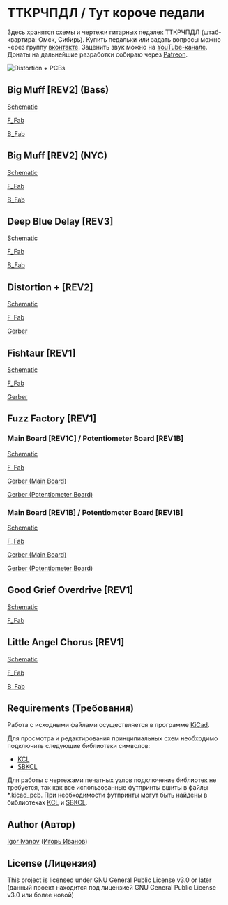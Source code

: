 # ТТКРЧПДЛ / Тут короче педали

Здесь хранятся схемы и чертежи гитарных педалек ТТКРЧПДЛ (штаб-квартира: Омск, Сибирь). Купить педальки или задать вопросы можно через группу [вконтакте](http://vk.com/stompboxes). Заценить звук можно на [YouTube-канале](http://youtube.com/channel/UCtStMn9qLL_V5MzlzgSMkUA). Донаты на дальнейшие разработки собираю через [Patreon](http://patreon.com/stompboxes).

![Distortion + PCBs](http://sun9-67.userapi.com/ioU71lmwXr9TK0_9o4IcflxXugrnQxBiaA8EZA/to2xvcd5ym0.jpg)

## Big Muff [REV2] (Bass)

[Schematic](/big_muff_r2_bass/output/big_muff_r2_bass_schematic.pdf)

[F_Fab](/big_muff_r2_bass/output/big_muff_r2_bass_fab_top.pdf)

[B_Fab](/big_muff_r2_bass/output/big_muff_r2_bass_fab_bottom.pdf)

## Big Muff [REV2] (NYC)

[Schematic](/big_muff_r2_nyc/output/big_muff_r2_nyc_schematic.pdf)

[F_Fab](/big_muff_r2_nyc/output/big_muff_r2_nyc_fab_top.pdf)

[B_Fab](/big_muff_r2_nyc/output/big_muff_r2_nyc_fab_bottom.pdf)

## Deep Blue Delay [REV3]

[Schematic](/deep_blue_delay_r3/output/deep_blue_delay_r3_schematic.pdf)

[F_Fab](/deep_blue_delay_r3/output/deep_blue_delay_r3_fab_top.pdf)

[B_Fab](/deep_blue_delay_r3/output/deep_blue_delay_r3_fab_bottom.pdf)

## Distortion + [REV2]

[Schematic](/distortion_+_r2a/output/distortion_+_r2a_schematic.pdf)

[F_Fab](/distortion_+_r2a/output/distortion_+_r2a_fab_top.pdf)

[Gerber](/distortion_+_r2a/output/distortion_+_r2a_gerber.zip)

## Fishtaur [REV1]

[Schematic](/fishtaur_r1a/output/fishtaur_r1a_schematic.pdf)

[F_Fab](/fishtaur_r1a/output/fishtaur_r1a_fab_top.pdf)

[Gerber](/fishtaur_r1a/output/fishtaur_r1a_gerber.zip)

## Fuzz Factory [REV1]

### Main Board [REV1C] / Potentiometer Board [REV1B]

[Schematic](/fuzz_factory_r1c_r1b/output/fuzz_factory_r1c_r1b_schematic.pdf)

[F_Fab](/fuzz_factory_r1c_r1b/output/fuzz_factory_r1c_r1b_fab_top.pdf)

[Gerber (Main Board)](/fuzz_factory_r1c_r1b/output/fuzz_factory_main_board_r1c_gerber.zip)

[Gerber (Potentiometer Board)](/fuzz_factory_r1b_r1b/output/fuzz_factory_potentiometer_board_r1b_gerber.zip)

### Main Board [REV1B] / Potentiometer Board [REV1B]

[Schematic](/fuzz_factory_r1b_r1b/output/fuzz_factory_r1b_r1b_schematic.pdf)

[F_Fab](/fuzz_factory_r1b_r1b/output/fuzz_factory_r1b_r1b_fab_top.pdf)

[Gerber (Main Board)](/fuzz_factory_r1b_r1b/output/fuzz_factory_main_board_r1b_gerber.zip)

[Gerber (Potentiometer Board)](/fuzz_factory_r1b_r1b/output/fuzz_factory_potentiometer_board_r1b_gerber.zip)

## Good Grief Overdrive [REV1]

[Schematic](/good_grief_overdrive_r1a/output/good_grief_overdrive_r1a_schematic.pdf)

[F_Fab](/good_grief_overdrive_r1a/output/good_grief_overdrive_r1a_fab_top.pdf)

## Little Angel Chorus [REV1]

[Schematic](/little_angel_chorus_r1/output/little_angel_chorus_r1_schematic.pdf)

[F_Fab](/little_angel_chorus_r1/output/little_angel_chorus_r1_fab_top.pdf)

[B_Fab](/little_angel_chorus_r1/output/little_angel_chorus_r1_fab_bottom.pdf)

## Requirements (Требования)

Работа с исходными файлами осуществляется в программе [KiCad](http://kicad-pcb.org).

Для просмотра и редактирования принципиальных схем необходимо подключить следующие библиотеки символов:
* [KCL](http://github.com/Adept666/KCL)
* [SBKCL](http://github.com/Adept666/stompboxes/tree/master/SBKCL)

Для работы с чертежами печатных узлов подключение библиотек не требуется, так как все использованные футпринты вшиты в файлы *.kicad_pcb. При необходимости футпринты могут быть найдены в библиотеках [KCL](http://github.com/Adept666/KCL) и [SBKCL](http://github.com/Adept666/stompboxes/tree/master/SBKCL).

## Author (Автор)

[Igor Ivanov](http://vk.com/igor_ivanov_93) ([Игорь Иванов](http://vk.com/igor_ivanov_93))

## License (Лицензия)

This project is licensed under GNU General Public License v3.0 or later (данный проект находится под лицензией GNU General Public License v3.0 или более новой)
